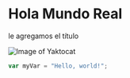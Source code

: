 # Hola Mundo Real
le agregamos el título

![Image of Yaktocat](https://octodex.github.com/images/yaktocat.png)

``` javascript
var myVar = "Hello, world!";
```
